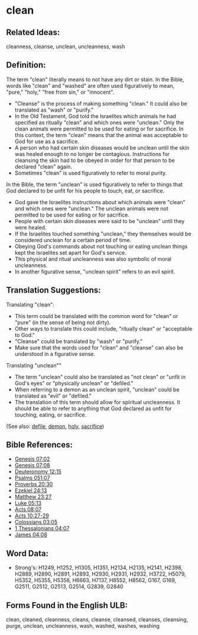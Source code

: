 # clean

## Related Ideas:

cleanness, cleanse, unclean, uncleanness, wash

## Definition:

The term "clean" literally means to not have any dirt or stain. In the Bible, words like "clean" and "washed" are often used figuratively to mean, "pure," "holy," "free from sin," or "innocent".

* "Cleanse" is the process of making something "clean." It could also be translated as "wash" or "purify."
* In the Old Testament, God told the Israelites which animals he had specified as ritually "clean" and which ones were "unclean." Only the clean animals were permitted to be used for eating or for sacrifice. In this context, the term "clean" means that the animal was acceptable to God for use as a sacrifice.
* A person who had certain skin diseases would be unclean until the skin was healed enough to no longer be contagious. Instructions for cleansing the skin had to be obeyed in order for that person to be declared "clean" again.
* Sometimes "clean" is used figuratively to refer to moral purity.

In the Bible, the term "unclean" is used figuratively to refer to things that God declared to be unfit for his people to touch, eat, or sacrifice.

* God gave the Israelites instructions about which animals were "clean" and which ones were "unclean." The unclean animals were not permitted to be used for eating or for sacrifice.	
* People with certain skin diseases were said to be "unclean" until they were healed.	
* If the Israelites touched something "unclean," they themselves would be considered unclean for a certain period of time.	
* Obeying God's commands about not touching or eating unclean things kept the Israelites set apart for God's service.	
* This physical and ritual uncleanness was also symbolic of moral uncleanness.	
* In another figurative sense, "unclean spirit" refers to an evil spirit.

## Translation Suggestions:

Translating "clean": 
* This term could be translated with the common word for "clean" or "pure" (in the sense of being not dirty).
* Other ways to translate this could include, "ritually clean" or "acceptable to God."
* "Cleanse" could be translated by "wash" or "purify."
* Make sure that the words used for "clean" and "cleanse" can also be understood in a figurative sense.

Translating "unclean""
* The term "unclean" could also be translated as "not clean" or "unfit in God's eyes" or "physically unclean" or "defiled."
* When referring to a demon as an unclean spirit, "unclean" could be translated as "evil" or "defiled."
* The translation of this term should allow for spiritual uncleanness. It should be able to refer to anything that God declared as unfit for touching, eating, or sacrifice.

(See also: [defile](../other/defile.md), [demon](../kt/demon.md), [holy](../kt/holy.md), [sacrifice](../other/sacrifice.md))

## Bible References:

* [Genesis 07:02](rc://en/tn/help/gen/07/02)
* [Genesis 07:08](rc://en/tn/help/gen/07/08)
* [Deuteronomy 12:15](rc://en/tn/help/deu/12/15)
* [Psalms 051:07](rc://en/tn/help/psa/051/07)
* [Proverbs 20:30](rc://en/tn/help/pro/20/30)
* [Ezekiel 24:13](rc://en/tn/help/ezk/24/13)
* [Matthew 23:27](rc://en/tn/help/mat/23/27)
* [Luke 05:13](rc://en/tn/help/luk/05/13)
* [Acts 08:07](rc://en/tn/help/act/08/07)
* [Acts 10:27-29](rc://en/tn/help/act/10/27)
* [Colossians 03:05](rc://en/tn/help/col/03/05)
* [1 Thessalonians 04:07](rc://en/tn/help/1th/04/07)
* [James 04:08](rc://en/tn/help/jas/04/08)

## Word Data:

* Strong's: H1249, H1252, H1305, H1351, H2134, H2135, H2141, H2398, H2889, H2890, H2891, H2893, H2930, H2931, H2932, H3722, H5079, H5352, H5355, H5356, H6663, H7137, H8552, H8562, G167, G169, G2511, G2512, G2513, G2514, G2839, G2840

## Forms Found in the English ULB:

clean, cleaned, cleanness, cleans, cleanse, cleansed, cleanses, cleansing, purge, unclean, uncleanness, wash, washed, washes, washing

